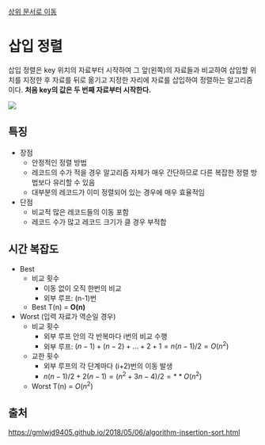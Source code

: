 [상위 문서로 이동](../../README.md)

# 삽입 정렬

삽입 정렬은 key 위치의 자료부터 시작하여 그 앞(왼쪽)의 자료들과 비교하여 삽입할 위치를 지정한 후 자료를 뒤로 옮기고 지정한 자리에 자료를 삽입하여 정렬하는 알고리즘이다. **처음 key의 값은 두 번째 자료부터 시작한다.** 

<img src="https://gmlwjd9405.github.io/images/algorithm-insertion-sort/insertion-sort.png">

## 특징

- 장점
  - 안정적인 정렬 방법
  - 레코드의 수가 적을 경우 알고리즘 자체가 매우 간단하므로 다른 복잡한 정렬 방법보다 유리할 수 있음
  - 대부분의 레코드가 이미 정렬되어 있는 경우에 매우 효율적임
- 단점
  - 비교적 많은 레코드들의 이동 포함
  - 레코드 수가 많고 레코드 크기가 클 경우 부적합

## 시간 복잡도

- Best
  - 비교 횟수
    - 이동 없이 오직 한번의 비교
    - 외부 루프: (n-1)번
  - Best T(n) = **O(n)**
- Worst (입력 자료가 역순일 경우)
  - 비교 횟수
    - 외부 루프 안의 각 반복마다 i번의 비교 수행
    - 외부 루프: $(n-1)+(n-2)+...+2+1=n(n-1)/2=O(n^2)$
  - 교한 횟수
    - 외부 루프의 각 단계마다 (i+2)번의 이동 발생
    - $n(n-1)/2+2(n-1)=(n^2+3n-4)/2=**O(n^2)$
  - Worst T(n) = $O(n^2)$

## 출처

https://gmlwjd9405.github.io/2018/05/06/algorithm-insertion-sort.html